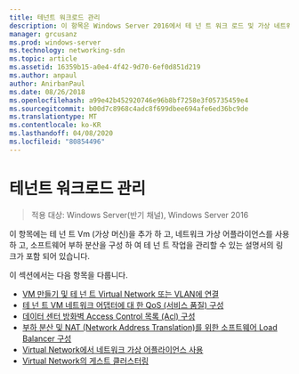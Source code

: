 ```yaml
---
title: 테넌트 워크로드 관리
description: 이 항목은 Windows Server 2016에서 테 넌 트 워크 로드 및 가상 네트워크를 관리 하는 방법에 대 한 소프트웨어 정의 네트워킹 가이드의 일부입니다.
manager: grcusanz
ms.prod: windows-server
ms.technology: networking-sdn
ms.topic: article
ms.assetid: 16359b15-a0e4-4f42-9d70-6ef0d851d219
ms.author: anpaul
author: AnirbanPaul
ms.date: 08/26/2018
ms.openlocfilehash: a99e42b452920746e96b8bf7258e3f05735459e4
ms.sourcegitcommit: b00d7c8968c4adc8f699dbee694afe6ed36bc9de
ms.translationtype: MT
ms.contentlocale: ko-KR
ms.lasthandoff: 04/08/2020
ms.locfileid: "80854496"
---
```

# <a name="manage-tenant-workloads"></a>테넌트 워크로드 관리

>적용 대상: Windows Server(반기 채널), Windows Server 2016

이 항목에는 테 넌 트 Vm (가상 머신)을 추가 하 고, 네트워크 가상 어플라이언스를 사용 하 고, 소프트웨어 부하 분산을 구성 하 여 테 넌 트 작업을 관리할 수 있는 설명서의 링크가 포함 되어 있습니다.

이 섹션에서는 다음 항목을 다룹니다.

- [VM 만들기 및 테 넌 트 Virtual Network 또는 VLAN에 연결](Create-a-Tenant-VM.md)
- [테 넌 트 VM 네트워크 어댑터에 대 한 QoS (서비스 품질) 구성](Configure-QoS-for-Tenant-VM-Network-Adapter.md)
- [데이터 센터 방화벽 Access Control 목록 (Acl) 구성](Configure-Datacenter-Firewall-ACLs.md)
- [부하 분산 및 NAT (Network Address Translation)를 위한 소프트웨어 Load Balancer 구성](Configure-SLB-and-NAT.md)
- [Virtual Network에서 네트워크 가상 어플라이언스 사용](Use-Network-Virtual-Appliances-on-a-VN.md)
- [Virtual Network의 게스트 클러스터링](guest-clustering.md)